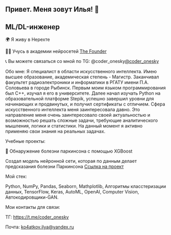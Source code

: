 ## Привет. Меня зовут Илья! 👋

## ML/DL-инженер

🌍 Я живу в Нерехте

👨‍🎓 Учусь в академии нейросетей [The Founder](https://academy.the-founder.ru/)

📞 Вы можете связаться со мной по TG: @coder_onesky[@coder_onesky](https://t.me/coder_onesky)


Обо мне:
Я специалист в области искусственного интеллекта. Имею высшее образование, академическая степень - Магистр. Заканчивал факультет радиоэлектроники и информатики в РГАТУ имени П.А. Соловьева в городе Рыбинск.
Первым моим языком программирования был C++, изучал я его в университете. Далее начал изучать Python на образовательной платформе Stepik, успешно завершил уровни для начинающих и продвинутых, и получил сертификаты с отличием. Сфера искусственного интеллекта меня заинтересовала давно. Это направление меня очень заинтересовало своей актуальностью и возможностью решать сложные задачи, требующие аналитического мышления, логики и статистики. На данный момент я активно применяю свои знания на реальных задачах.

Учебные проекты:

💼 Обнаружение болезни паркинсона с помощью XGBoost

Создал модель нейронной сети, которая по данным делает предсказания болезни Паркинсона
[Ссылка на проект](https://github.com/IlyaKo4atkov/MyProjects/blob/main/Models_Neural_Network.ipynb)

Мой стек:

Python, NumPy, Pandas, Seaborn, Mathplotlib, Алгоритмы класстеризации данных, TensorFlow, Keras, AutoML, OpenAI, Computer Vision, Автокодировщики-GAN. 

Мои контакты для связи:

ТГ: https://t.me/coder_onesky

Почта: ko4atkov.ilya@yandex.ru
